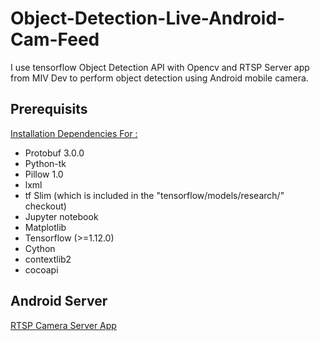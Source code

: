 # Object-Detection-Live-Android-Cam-Feed
I use tensorflow Object Detection API with Opencv and RTSP Server app from  MIV Dev to perform object 
detection using Android mobile camera. 
 
 ## Prerequisits 
[Installation Dependencies For :](https://github.com/tensorflow/models/blob/master/research/object_detection/g3doc/installation.md)

*   Protobuf 3.0.0
*   Python-tk
*   Pillow 1.0
*   lxml
*   tf Slim (which is included in the "tensorflow/models/research/" checkout)
*   Jupyter notebook
*   Matplotlib
*   Tensorflow (>=1.12.0)
*   Cython
*   contextlib2
*   cocoapi

## Android Server
[RTSP Camera Server App](https://play.google.com/store/apps/details?id=com.miv.rtspcamera&hl=en_GB)


